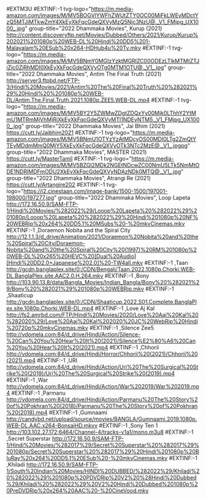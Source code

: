 #EXTM3U
#EXTINF:-1 tvg-logo="https://m.media-amazon.com/images/M/MV5BOGVlYWFhZWUtZTY0OC00MjFkLWEyMDctYzQ5MTJiMTkwZmY4XkEyXkFqcGdeQXVyMzQ5Njc3NzU@._V1_FMjpg_UX1000_.jpg" group-title="2022 Dhammaka Movies", Kurup (2021)
http://content.discoveryftp.net/Movies/Dubbed/Others/2021/Kurup/Kurup%202021%201080p%20WEB-DL%20Hindi%20DD5%201-Malayalam%20ESub%20x264-HDHub4u%20Tv.mkv
#EXTINF:-1 tvg-logo="https://m.media-amazon.com/images/M/MV5BNmY0MGIzYzktMGRlZC00ODEzLTlkMTMtZTJiZjc0ZjRhMDI0XkEyXkFqcGdeQXVyOTg0MTM1OTU@._V1_.jpg" group-title="2022 Dhammaka Movies", Antim The Final Truth (2021)
http://server3.ftpbd.net/FTP-3/Hindi%20Movies/2021/Antim%20The%20Final%20Truth%20%282021%29%20Hindi%20%201080p%20WEB-DL/Antim.The.Final.Truth.2021.1080p.ZEE5.WEB-DL.mp4
#EXTINF:-1 tvg-logo="https://m.media-amazon.com/images/M/MV5BY2Y5ZWMwZDgtZDQxYy00Mjk0LThhY2YtMmU1MTRmMjVhMjRiXkEyXkFqcGdeQXVyMTI1NDEyNTM5._V1_FMjpg_UX1000_.jpg" group-title="2022 Dhammaka Movies", Jai Bhim (2021)
https://cutt.ly/Jaibhim2021
#EXTINF:-1 tvg-logo="https://m.media-amazon.com/images/M/MV5BNmU1OTYzYzAtMDcyOS00MDI0LTg2ZmQtYTEyMDdmMmQ0MjY5XkEyXkFqcGdeQXVyOTk3NTc2MzE@._V1_.jpgpg" group-title="2022 Dhammaka Movies", MASTER (2021)
https://cutt.ly/MasterTamil
#EXTINF:-1 tvg-logo="https://m.media-amazon.com/images/M/MV5BZGI2MDk2NGEtNDcwZC00NmU5LTk5NmMtODE1NDRlMDFmODU2XkEyXkFqcGdeQXVyNDAzNDk0MTQ@._V1_.jpg" group-title="2022 Dhammaka Movies", Atrangi Re (2021)
https://cutt.ly/Artangire202
#EXTINF:-1 tvg-logo="https://i2.cinestaan.com/image-bank/1500-1500/197001-198000/197277.jpg" group-title="2022 Dhammaka Movies", Loop Lapeta
http://172.16.50.9/SAM-FTP-1/Hindi%20Movies/%282022%29/Looop%20Lapeta%20%282022%29%201080p/Looop%20Lapeta%20%282022%29%20Hindi%201080p%20NF%20WEBRip%20x264%20DD5.1%20MSubs%20-%20mkvCinemas.mkv
#EXTINF:-1 ,Doraemon Nobita and the Spiral City
http://12.1.1.3/d_drive/Animation/2021/Doraemon%20Nobita%20and%20the%20Spiral%20City/Doraemon-Nobita%20and%20the%20Spiral%20City%20(1997)%20RM%201080p%20WEB-DL%20x265%20HEVC%20[Dual%20Audio][Hindi%20DD2.0+Japanese%202.0]%20-TW4all.mkv
#EXTINF:-1 ,Taan
http://gcdn.banglaplex.site/0:/CDN/Bengali/Taan.2022.1080p.Chorki.WEB-DL.BanglaPlex.site.AAC2.0.H.264.mkv
#EXTINF:-1 ,Bony
http://103.90.13.8/data/Bangla_Movies/Indian_Bangla/Bony%20%282021%29/Bony%20%282021%29%201080p%20WEBRip.mkv
#EXTINF:-1 ,Shaaticup
http://gcdn.banglaplex.site/0:/CDN/Shaaticup.2022.S01.Complete.BanglaPlex.site.1080p.Chorki.WEB-DL.mp4
#EXTINF:-1 ,Love Aj Kal
http://fs2.amrbd.com/FTP/Hindi%20Movies/2020/Love%20Aaj%20Kal%20%282020%29/Love%20Aaj%20Kal%202020%20JC%20WebRip%20Hindi%20720p%20mkvCinemas.mkv
#EXTINF:-1 ,Silence Zee5
http://vdomela.com:84/d_drive/Hindi/Action/Silence-%20Can%20You%20Hear%20It%20(2021)/Silence%E2%80%A6%20Can%20You%20Hear%20It%20(2021).mp4
#EXTINF:-1 ,Chhorii
http://vdomela.com:84/d_drive/Hindi/Horror/Chhorii%20(2021)/Chhorii%20(2021).mp4
#EXTINF:-1 ,URI
http://vdomela.com:84/d_drive/Hindi/Action/Uri%20The%20Surgical%20Strike%20(2019)/Uri%20The%20Surgical%20Strike%20(2019).mp4
#EXTINF:-1 ,War
http://vdomela.com:84/d_drive/Hindi/Action/War%202019/War%202019.mp4
#EXTINF:-1 ,Parmanu
http://vdomela.com:84/d_drive/Hindi/Action/Parmanu%20The%20Story%20of%20Pokhran%20(2018)/Parmanu%20The%20Story%20of%20Pokhran%20(2018).mp4
#EXTINF:-1 ,Gumnaami
http://candybd.net/upload/source/movies/BANGLA/Gumnaami.2019.1080p.WEB-DL.AAC.x264-BonsaiHD.mkvv
#EXTINF:-1 ,Sony Ten 1
http://103.102.27.172:6464/Channel-4/tracks-v1a1/mono.m3u8
#EXTINF:-1 ,Secret Superstar
http://172.16.50.9/SAM-FTP-1/Hindi%20Movies/%282017%29/Secret%20Superstar%20%282017%29%201080p/Secret%20Superstar%20%282017%29%20Hindi%201080p%20BluRay%20x264%20DD5.1%20ESub%20-%20mkvCinemas.mkv
#EXTINF:-1 ,Khiladi
http://172.16.50.9/SAM-FTP-1/South%20Indian%20Movies/HINDI%20DUBBED/%282022%29/Khiladi%20%282022%29%201080p%20PDVDRip%20V2%20%28Hindi%20Dubbed%29/Khiladi%20%282022%29%20V2%20Hindi%20Dubbed%201080p%20PreDVDRip%20x264%20AAC%20-%20CineVood.mkv
